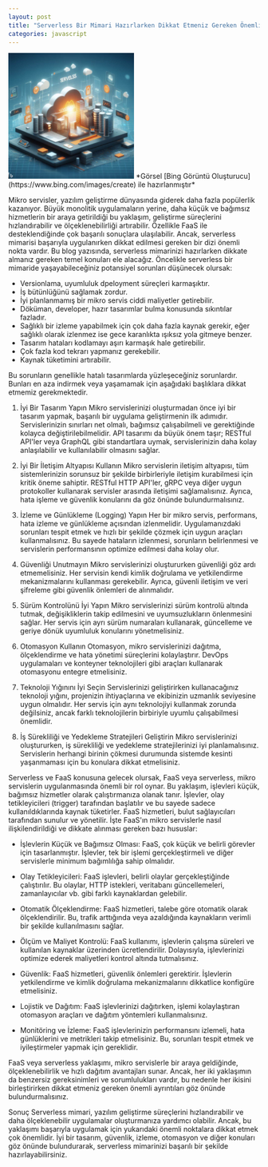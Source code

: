 ```yaml
---
layout: post
title: "Serverless Bir Mimari Hazırlarken Dikkat Etmeniz Gereken Önemli Noktalar"
categories: javascript
---
```

<img src="/assets/img/saas-faas.png" alt="cover" style="max-width: 50%; max-height:20%">
*Görsel [Bing Görüntü Oluşturucu](https://www.bing.com/images/create) ile hazırlanmıştır*

Mikro servisler, yazılım geliştirme dünyasında giderek daha fazla popülerlik kazanıyor. Büyük monolitik uygulamaların yerine, daha küçük ve bağımsız hizmetlerin bir araya getirildiği bu yaklaşım, geliştirme süreçlerini hızlandırabilir ve ölçeklenebilirliği artırabilir. Özellikle FaaS ile desteklendiğinde çok başarılı sonuçlara ulaşılabilir. Ancak, serverless mimarisi başarıyla uygulanırken dikkat edilmesi gereken bir dizi önemli nokta vardır. Bu blog yazısında, serverless mimarinizi hazırlarken dikkate almanız gereken temel konuları ele alacağız. Öncelikle serverless bir mimaride yaşayabileceğiniz potansiyel sorunları düşünecek olursak:

- Versionlama, uyumluluk dpeloyment süreçleri karmaşıktır.
- İş bütünlüğünü sağlamak zordur.
- İyi planlanmamış bir mikro servis ciddi maliyetler getirebilir.
- Döküman, developer, hazır tasarımlar bulma konusunda sıkıntılar fazladır.
- Sağlıklı bir izleme yapabilmek için çok daha fazla kaynak gerekir, eğer sağlıklı olarak izlenmez ise gece karanlıkta ışıksız yola gitmeye benzer.
- Tasarım hataları kodlamayı aşırı karmaşık hale getirebilir.
- Çok fazla kod tekrarı yapmanız gerekebilir.
- Kaynak tüketimini artırabilir.

Bu sorunların genellikle hatalı tasarımlarda yüzleşeceğiniz sorunlardır. Bunları en aza indirmek veya yaşamamak için aşağıdaki başlıklara dikkat etmemiz gerekmektedir.


  1. İyi Bir Tasarım Yapın
  Mikro servislerinizi oluşturmadan önce iyi bir tasarım yapmak, başarılı bir uygulama geliştirmenin ilk adımıdır. Servislerinizin sınırları net olmalı, bağımsız çalışabilmeli ve gerektiğinde kolayca değiştirilebilmelidir. API tasarımı da büyük önem taşır; RESTful API'ler veya GraphQL gibi standartlara uymak, servislerinizin daha kolay anlaşılabilir ve kullanılabilir olmasını sağlar.
  
  2. İyi Bir İletişim Altyapısı Kullanın
  Mikro servislerin iletişim altyapısı, tüm sistemlerinizin sorunsuz bir şekilde birbirleriyle iletişim kurabilmesi için kritik öneme sahiptir. RESTful HTTP API'ler, gRPC veya diğer uygun protokoller kullanarak servisler arasında iletişimi sağlamalısınız. Ayrıca, hata işleme ve güvenlik konularını da göz önünde bulundurmalısınız.
  
  3. İzleme ve Günlükleme (Logging) Yapın
  Her bir mikro servis, performans, hata izleme ve günlükleme açısından izlenmelidir. Uygulamanızdaki sorunları tespit etmek ve hızlı bir şekilde çözmek için uygun araçları kullanmalısınız. Bu sayede hataların izlenmesi, sorunların belirlenmesi ve servislerin performansının optimize edilmesi daha kolay olur.
  
  4. Güvenliği Unutmayın
  Mikro servislerinizi oluştururken güvenliği göz ardı etmemelisiniz. Her servisin kendi kimlik doğrulama ve yetkilendirme mekanizmalarını kullanması gerekebilir. Ayrıca, güvenli iletişim ve veri şifreleme gibi güvenlik önlemleri de alınmalıdır.
  
  5. Sürüm Kontrolünü İyi Yapın
  Mikro servislerinizi sürüm kontrolü altında tutmak, değişikliklerin takip edilmesini ve uyumsuzlukların önlenmesini sağlar. Her servis için ayrı sürüm numaraları kullanarak, güncelleme ve geriye dönük uyumluluk konularını yönetmelisiniz.
  
  6. Otomasyon Kullanın
  Otomasyon, mikro servislerinizi dağıtma, ölçeklendirme ve hata yönetimi süreçlerini kolaylaştırır. DevOps uygulamaları ve konteyner teknolojileri gibi araçları kullanarak otomasyonu entegre etmelisiniz.
  
  7. Teknoloji Yığınını İyi Seçin
  Servislerinizi geliştirirken kullanacağınız teknoloji yığını, projenizin ihtiyaçlarına ve ekibinizin uzmanlık seviyesine uygun olmalıdır. Her servis için aynı teknolojiyi kullanmak zorunda değilsiniz, ancak farklı teknolojilerin birbiriyle uyumlu çalışabilmesi önemlidir.

  8. İş Sürekliliği ve Yedekleme Stratejileri Geliştirin
  Mikro servislerinizi oluştururken, iş sürekliliği ve yedekleme stratejilerinizi iyi planlamalısınız. Servislerin herhangi birinin çökmesi durumunda sistemde kesinti yaşanmaması için bu konulara dikkat etmelisiniz.

Serverless ve FaaS konusuna gelecek olursak, FaaS veya serverless, mikro servislerin uygulanmasında önemli bir rol oynar. Bu yaklaşım, işlevleri küçük, bağımsız hizmetler olarak çalıştırmanıza olanak tanır. İşlevler, olay tetikleyicileri (trigger) tarafından başlatılır ve bu sayede sadece kullanıldıklarında kaynak tüketirler. FaaS hizmetleri, bulut sağlayıcıları tarafından sunulur ve yönetilir. İşte FaaS'ın mikro servislerle nasıl ilişkilendirildiği ve dikkate alınması gereken bazı hususlar:

   - İşlevlerin Küçük ve Bağımsız Olması: FaaS, çok küçük ve belirli görevler için tasarlanmıştır. İşlevler, tek bir işlemi gerçekleştirmeli ve diğer servislerle minimum bağımlılığa sahip olmalıdır.

   - Olay Tetikleyicileri: FaaS işlevleri, belirli olaylar gerçekleştiğinde çalıştırılır. Bu olaylar, HTTP istekleri, veritabanı güncellemeleri, zamanlayıcılar vb. gibi farklı kaynaklardan gelebilir.

   - Otomatik Ölçeklendirme: FaaS hizmetleri, talebe göre otomatik olarak ölçeklendirilir. Bu, trafik arttığında veya azaldığında kaynakların verimli bir şekilde kullanılmasını sağlar.

   - Ölçüm ve Maliyet Kontrolü: FaaS kullanımı, işlevlerin çalışma süreleri ve kullanılan kaynaklar üzerinden ücretlendirilir. Dolayısıyla, işlevlerinizi optimize ederek maliyetleri kontrol altında tutmalısınız.

   - Güvenlik: FaaS hizmetleri, güvenlik önlemleri gerektirir. İşlevlerin yetkilendirme ve kimlik doğrulama mekanizmalarını dikkatlice konfigüre etmelisiniz.

   - Lojistik ve Dağıtım: FaaS işlevlerinizi dağıtırken, işlemi kolaylaştıran otomasyon araçları ve dağıtım yöntemleri kullanmalısınız.

   - Monitöring ve İzleme: FaaS işlevlerinizin performansını izlemeli, hata günlüklerini ve metrikleri takip etmelisiniz. Bu, sorunları tespit etmek ve iyileştirmeler yapmak için gereklidir.

FaaS veya serverless yaklaşımı, mikro servislerle bir araya geldiğinde, ölçeklenebilirlik ve hızlı dağıtım avantajları sunar. Ancak, her iki yaklaşımın da benzersiz gereksinimleri ve sorumlulukları vardır, bu nedenle her ikisini birleştirirken dikkat etmeniz gereken önemli ayrıntıları göz önünde bulundurmalısınız.

Sonuç
Serverless mimari, yazılım geliştirme süreçlerini hızlandırabilir ve daha ölçeklenebilir uygulamalar oluşturmanıza yardımcı olabilir. Ancak, bu yaklaşımı başarıyla uygulamak için yukarıdaki önemli noktalara dikkat etmek çok önemlidir. İyi bir tasarım, güvenlik, izleme, otomasyon ve diğer konuları göz önünde bulundurarak, serverless mimarinizi başarılı bir şekilde hazırlayabilirsiniz.
